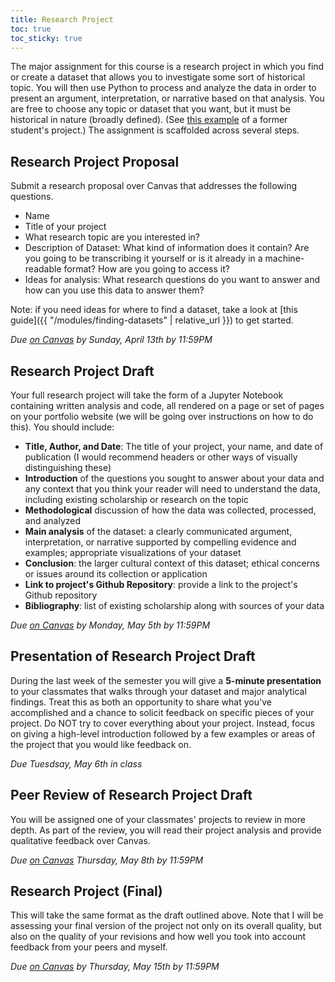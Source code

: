 ```yaml
---
title: Research Project
toc: true
toc_sticky: true
---
```


The major assignment for this course is a research project in which you find or create a dataset that allows you to investigate some sort of historical topic. You will then use Python to process and analyze the data in order to present an argument, interpretation, or narrative based on that analysis. You are free to choose any topic or dataset that you want, but it must be historical in nature (broadly defined). (See [this example](https://cblevins.github.io/f21-data/final-projects/richards.html) of a former student's project.) The assignment is scaffolded across several steps.

## Research Project Proposal

Submit a research proposal over Canvas that addresses the following questions.

- Name
- Title of your project
- What research topic are you interested in?
- Description of Dataset: What kind of information does it contain? Are you going to be transcribing it yourself or is it already in a machine-readable format? How are you going to access it?
- Ideas for analysis: What research questions do you want to answer and how can you use this data to answer them?

Note: if you need ideas for where to find a dataset, take a look at [this guide]({{ "/modules/finding-datasets" | relative_url }}) to get started.

_Due [on Canvas](https://ucdenver.instructure.com/courses/552717/assignments/1930575) by Sunday, April 13th by 11:59PM_

## Research Project Draft

Your full research project will take the form of a Jupyter Notebook containing written analysis and code, all rendered on a page or set of pages on your portfolio website (we will be going over instructions on how to do this). You should include:

- **Title, Author, and Date**: The title of your project, your name, and date of publication (I would recommend headers or other ways of visually distinguishing these)
- **Introduction** of the questions you sought to answer about your data and any context that you think your reader will need to understand the data, including existing scholarship or research on the topic
- **Methodological** discussion of how the data was collected, processed, and analyzed
- **Main analysis** of the dataset: a clearly communicated argument, interpretation, or narrative supported by compelling evidence and examples; appropriate visualizations of your dataset
- **Conclusion**: the larger cultural context of this dataset; ethical concerns or issues around its collection or application
- **Link to project's Github Repository**: provide a link to the project's Github repository
- **Bibliography**: list of existing scholarship along with sources of your data

_Due [on Canvas](https://ucdenver.instructure.com/courses/552717/assignments/1930576) by Monday, May 5th by 11:59PM_

## Presentation of Research Project Draft

During the last week of the semester you will give a **5-minute presentation** to your classmates that walks through your dataset and major analytical findings. Treat this as both an opportunity to share what you've accomplished and a chance to solicit feedback on specific pieces of your project. Do NOT try to cover everything about your project. Instead, focus on giving a high-level introduction followed by a few examples or areas of the project that you would like feedback on.

_Due Tuesdsay, May 6th in class_

## Peer Review of Research Project Draft

You will be assigned one of your classmates' projects to review in more depth. As part of the review, you will read their project analysis and provide qualitative feedback over Canvas.

_Due [on Canvas](https://ucdenver.instructure.com/courses/552717/assignments/1930576) Thursday, May 8th by 11:59PM_

## Research Project (Final)

This will take the same format as the draft outlined above. Note that I will be assessing your final version of the project not only on its overall quality, but also on the quality of your revisions and how well you took into account feedback from your peers and myself.

_Due [on Canvas](https://ucdenver.instructure.com/courses/552717/assignments/1930577) by Thursday, May 15th by 11:59PM_
